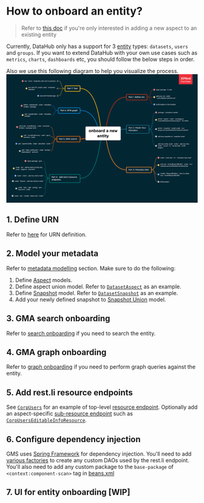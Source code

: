 # How to onboard an entity?

> Refer to [this doc](./add-new-aspect.md) if you're only interested in adding a new aspect to an existing entity 

Currently, DataHub only has a support for 3 [entity] types: `datasets`, `users` and `groups`.
If you want to extend DataHub with your own use cases such as `metrics`, `charts`, `dashboards` etc, you should follow the below steps in order.

Also we use this following diagram to help you visualize the process.
![onboard-a-new-entity](../imgs/onboard-a-new-entity.png) 

## 1. Define URN
Refer to [here](../what/urn.md) for URN definition.

## 2. Model your metadata
Refer to [metadata modelling](metadata-modelling.md) section.
Make sure to do the following:
1. Define [Aspect] models.
2. Define aspect union model. Refer to [`DatasetAspect`] as an example.
3. Define [Snapshot] model. Refer to [`DatasetSnapshot`] as an example.
4. Add your newly defined snapshot to [Snapshot Union] model.

## 3. GMA search onboarding
Refer to [search onboarding](search-onboarding.md) if you need to search the entity.

## 4. GMA graph onboarding
Refer to [graph onboarding](graph-onboarding.md) if you need to perform graph queries against the entity.

## 5. Add rest.li resource endpoints
See [`CorpUsers`] for an example of top-level [resource endpoint]. Optionally add an aspect-specific [sub-resource endpoint] such as [`CorpUsersEditableInfoResource`].

## 6. Configure dependency injection
GMS uses [Spring Framework](https://docs.spring.io/spring-framework/docs/current/spring-framework-reference/core.html#beans) for dependency injection. You'll need to add [various factories](https://github.com/linkedin/datahub/tree/master/gms/factories/src/main/java/com/linkedin/identity/factory) to create any custom DAOs used by the rest.li endpoint. You'll also need to add any custom package to the `base-package` of `<context:component-scan>` tag in [beans.xml](https://github.com/linkedin/datahub/blob/master/gms/war/src/main/webapp/WEB-INF/beans.xml)

## 7. UI for entity onboarding [WIP]

[Aspect]: ../what/aspect.md
[`DatasetAspect`]: ../../metadata-models/src/main/pegasus/com/linkedin/metadata/aspect/DatasetAspect.pdsc
[Snapshot]: ../what/snapshot.md
[`DatasetSnapshot`]: ../../metadata-models/src/main/pegasus/com/linkedin/metadata/snapshot/DatasetSnapshot.pdsc
[Snapshot Union]: ../../metadata-models/src/main/pegasus/com/linkedin/metadata/snapshot/Snapshot.pdsc
[Entity]: ../what/entity.md
[DatasetEntity]: ../../metadata-models/src/main/pegasus/com/linkedin/metadata/entity/DatasetEntity.pdsc
[`CorpUsers`]: ../../gms/impl/src/main/java/com/linkedin/metadata/resources/identity/CorpUsers.java
[resource endpoint]: https://linkedin.github.io/rest.li/user_guide/restli_server#writing-resources
[sub-resource endpoint]: https://linkedin.github.io/rest.li/user_guide/restli_server#sub-resources
[`CorpUsersEditableInfoResource`]: ../../gms/impl/src/main/java/com/linkedin/metadata/resources/identity/CorpUsersEditableInfoResource.java
